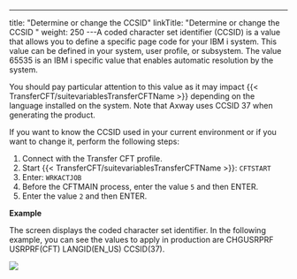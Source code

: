 ---
title: "Determine or change the CCSID"
linkTitle: "Determine or change the CCSID "
weight: 250
---A coded character set identifier (CCSID) is a value that allows you to define a specific page code for your IBM i system. This value can be defined in your system, user profile, or subsystem. The value 65535 is an IBM i specific value that enables automatic resolution by the system.

You should pay particular attention to this value as it may impact {{< TransferCFT/suitevariablesTransferCFTName  >}} depending on the language installed on the system. Note that Axway uses CCSID 37 when generating the product.

If you want to know the CCSID used in your current environment or if you want to change it, perform the following steps:

1. Connect with the Transfer CFT profile.
1. Start {{< TransferCFT/suitevariablesTransferCFTName >}}: `CFTSTART`
1. Enter: `WRKACTJOB`
1. Before the CFTMAIN process, enter the value `5` and then ENTER.
1. Enter the value `2` and then ENTER.

**Example**

The screen displays the coded character set identifier. In the following example, you can see the values to apply in production are CHGUSRPRF USRPRF(CFT) LANGID(EN_US) CCSID(37).

![](/Images/TransferCFT/temp_ccsid.png)

 
